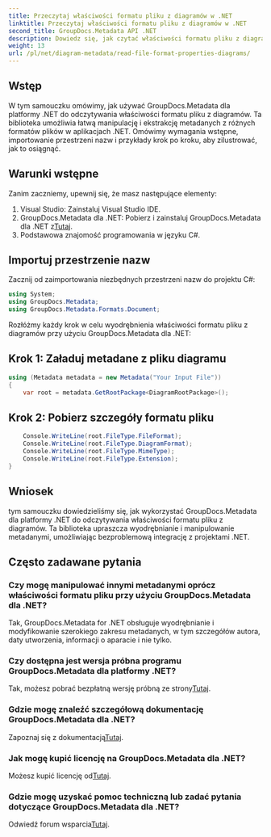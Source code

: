 ```yaml
---
title: Przeczytaj właściwości formatu pliku z diagramów w .NET
linktitle: Przeczytaj właściwości formatu pliku z diagramów w .NET
second_title: GroupDocs.Metadata API .NET
description: Dowiedz się, jak czytać właściwości formatu pliku z diagramów w .NET przy użyciu GroupDocs.Metadata. Wyodrębnij szczegółowe metadane bez wysiłku.
weight: 13
url: /pl/net/diagram-metadata/read-file-format-properties-diagrams/
---
```

## Wstęp
W tym samouczku omówimy, jak używać GroupDocs.Metadata dla platformy .NET do odczytywania właściwości formatu pliku z diagramów. Ta biblioteka umożliwia łatwą manipulację i ekstrakcję metadanych z różnych formatów plików w aplikacjach .NET. Omówimy wymagania wstępne, importowanie przestrzeni nazw i przykłady krok po kroku, aby zilustrować, jak to osiągnąć.

## Warunki wstępne
Zanim zaczniemy, upewnij się, że masz następujące elementy:
1. Visual Studio: Zainstaluj Visual Studio IDE.
2.  GroupDocs.Metadata dla .NET: Pobierz i zainstaluj GroupDocs.Metadata dla .NET z[Tutaj](https://releases.groupdocs.com/metadata/net/).
3. Podstawowa znajomość programowania w języku C#.

## Importuj przestrzenie nazw
Zacznij od zaimportowania niezbędnych przestrzeni nazw do projektu C#:
```csharp
using System;
using GroupDocs.Metadata;
using GroupDocs.Metadata.Formats.Document;
```

Rozłóżmy każdy krok w celu wyodrębnienia właściwości formatu pliku z diagramów przy użyciu GroupDocs.Metadata dla .NET:
## Krok 1: Załaduj metadane z pliku diagramu
```csharp
using (Metadata metadata = new Metadata("Your Input File"))
{
    var root = metadata.GetRootPackage<DiagramRootPackage>();
```
## Krok 2: Pobierz szczegóły formatu pliku
```csharp
    Console.WriteLine(root.FileType.FileFormat);
    Console.WriteLine(root.FileType.DiagramFormat);
    Console.WriteLine(root.FileType.MimeType);
    Console.WriteLine(root.FileType.Extension);
}
```

## Wniosek
tym samouczku dowiedzieliśmy się, jak wykorzystać GroupDocs.Metadata dla platformy .NET do odczytywania właściwości formatu pliku z diagramów. Ta biblioteka upraszcza wyodrębnianie i manipulowanie metadanymi, umożliwiając bezproblemową integrację z projektami .NET.

## Często zadawane pytania
### Czy mogę manipulować innymi metadanymi oprócz właściwości formatu pliku przy użyciu GroupDocs.Metadata dla .NET?
Tak, GroupDocs.Metadata for .NET obsługuje wyodrębnianie i modyfikowanie szerokiego zakresu metadanych, w tym szczegółów autora, daty utworzenia, informacji o aparacie i nie tylko.
### Czy dostępna jest wersja próbna programu GroupDocs.Metadata dla platformy .NET?
 Tak, możesz pobrać bezpłatną wersję próbną ze strony[Tutaj](https://releases.groupdocs.com/).
### Gdzie mogę znaleźć szczegółową dokumentację GroupDocs.Metadata dla .NET?
 Zapoznaj się z dokumentacją[Tutaj](https://tutorials.groupdocs.com/metadata/net/).
### Jak mogę kupić licencję na GroupDocs.Metadata dla .NET?
 Możesz kupić licencję od[Tutaj](https://purchase.groupdocs.com/buy).
### Gdzie mogę uzyskać pomoc techniczną lub zadać pytania dotyczące GroupDocs.Metadata dla .NET?
 Odwiedź forum wsparcia[Tutaj](https://forum.groupdocs.com/c/metadata/14).